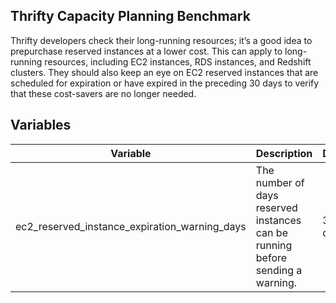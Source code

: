 ## Thrifty Capacity Planning Benchmark

Thrifty developers check their long-running resources; it’s a good idea to prepurchase reserved instances at a lower cost. This can apply to long-running resources, including EC2 instances, RDS instances, and Redshift clusters. They should also keep an eye on EC2 reserved instances that are scheduled for expiration or have expired in the preceding 30 days to verify that these cost-savers are no longer needed.

## Variables

| Variable                                      | Description                                                                    | Default |
| --------------------------------------------- | ------------------------------------------------------------------------------ | ------- |
| ec2_reserved_instance_expiration_warning_days | The number of days reserved instances can be running before sending a warning. | 30 days |
